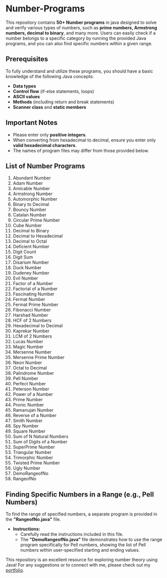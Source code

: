 # Number-Programs
This repository contains **50+ Number programs** in java designed to solve and verify various types of numbers, such as **prime numbers, Armstrong numbers, decimal to binary**, and many more. Users can easily check if a number belongs to a specific category by running the provided Java programs, and you can also find specific numbers within a given range.

## Prerequisites

To fully understand and utilize these programs, you should have a basic knowledge of the following Java concepts:
- **Data types**
- **Control flow** (if-else statements, loops)
- **ASCII values**
- **Methods** (including return and break statements)
- **Scanner class** and **static members**

## Important Notes

- Please enter only **positive integers**.
- When converting from hexadecimal to decimal, ensure you enter only **valid hexadecimal characters**.
- The names of program files may differ from those provided below.

## List of Number Programs

1. Abundant Number
2. Adam Number
3. Amicable Number
4. Armstrong Number
5. Automorphic Number
6. Binary to Decimal
7. Bouncy Number
8. Catalan Number
9. Circular Prime Number
10. Cube Number
11. Decimal to Binary
12. Decimal to Hexadecimal
13. Decimal to Octal
14. Deficient Number
15. Digit Count
16. Digit Sum
17. Disarium Number
18. Duck Number
19. Dudeney Number
20. Evil Number
21. Factor of a Number
22. Factorial of a Number
23. Fascinating Number
24. Fermat Number
25. Fermat Prime Number
26. Fibonacci Number
27. Harshad Number
28. HCF of 2 Numbers
29. Hexadecimal to Decimal
30. Kaprekar Number
31. LCM of 2 Numbers
32. Lucas Number
33. Magic Number
34. Mersenne Number
35. Mersenne Prime Number
36. Neon Number
37. Octal to Decimal
38. Palindrome Number
39. Pell Number
40. Perfect Number
41. Peterson Number
42. Power of a Number
43. Prime Number
44. Pronic Number
45. Ramanujan Number
46. Reverse of a Number
47. Smith Number
48. Spy Number
49. Square Number
50. Sum of N Natural Numbers
51. Sum of Digits of a Number
52. SuperPrime Number
53. Triangular Number
54. Trimorphic Number
55. Twisted Prime Number
56. Ugly Number
57. DemoRangeofNo
58. RangeofNo

## Finding Specific Numbers in a Range (e.g., Pell Numbers)

To find the range of specified numbers, a separate program is provided in the **"RangeofNo.java"** file.

- **Instructions:**
  - Carefully read the instructions included in this file.
  - The **"DemoRangeofNo.java"** file demonstrates how to use the range program specifically for Pell numbers, showing the list of Pell numbers within user-specified starting and ending values.

This repository is an excellent resource for exploring number theory using Java! For any suggestions or to connect with me, please check out my [portfolio](https://giriraj-g0511.github.io/Giriraj_Portfolio/).
